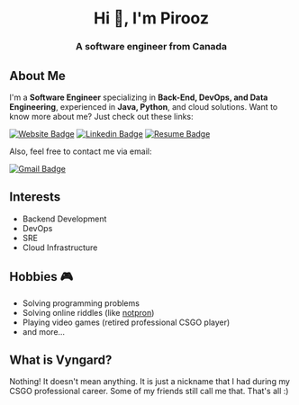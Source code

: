 <h1 align="center">Hi 👋, I'm Pirooz</h1>
<h3 align="center">A software engineer from Canada</h3>

## About Me
I'm a **Software Engineer** specializing in **Back-End, DevOps, and Data Engineering**, experienced in **Java, Python**, and cloud solutions. Want to know more about me? Just check out these links:  

[![Website Badge](https://img.shields.io/badge/-Personal%20Website-darkgreen?style=flat-square&logo=Safari&logoColor=white&link=http://vyngard.com)](http://pirooz.dev/)
[![Linkedin Badge](https://img.shields.io/badge/-LinkedIn-blue?style=flat-square&logo=Linkedin&logoColor=white&link=https://www.linkedin.com/in/sriharikapu/)](https://www.linkedin.com/in/ekhtiyari-pirooz/)
[![Resume Badge](https://img.shields.io/badge/-Resume-purple?style=flat-square&logo=About.me&logoColor=white)](https://vyngard.github.io/assets/resume/Pirooz_Ekhtiyari_Resume.pdf)

Also, feel free to contact me via email:  

[![Gmail Badge](https://img.shields.io/badge/-Gmail-c14438?style=flat-square&logo=Gmail&logoColor=white&link=mailto:ekhtiyari.pirooz@gmail.com)](mailto:ekhtiyari.pirooz@gmail.com)

## Interests
- Backend Development
- DevOps
- SRE
- Cloud Infrastructure


## Hobbies 🎮
- Solving programming problems
- Solving online riddles (like [notpron](http://notpron.com/notpron/))
- Playing video games (retired professional CSGO player)
- and more...

## What is Vyngard?
Nothing! It doesn't mean anything. It is just a nickname that I had during my CSGO professional career. Some of my friends still call me that. That's all :)
